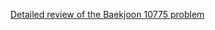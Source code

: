 [Detailed review of the Baekjoon 10775 problem](https://choicube84.github.io/study/2024/01/30/baekjoon_10775.html)
